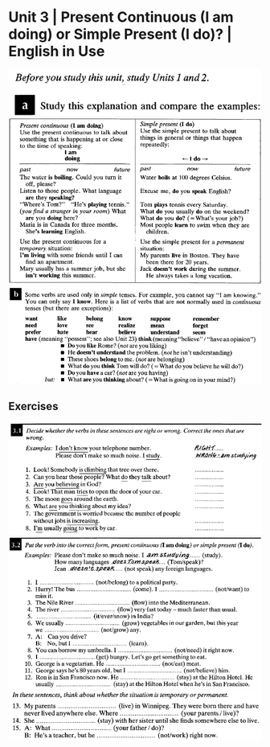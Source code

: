 # Unit 3 | Present Continuous (I am doing) or Simple Present (I do)? | English in Use
![](3.1.png)
![](3.2.png)
![](3.3.png)
## Exercises
![](3.4.png)
![](3.5.png)
![](3.6.png)
